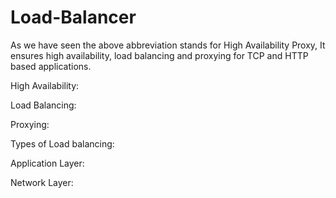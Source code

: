 # Load-Balancer

As we have seen the above abbreviation stands for High Availability Proxy, It ensures high availability, load balancing and proxying for TCP and HTTP based applications.

High Availability:

Load Balancing:

Proxying:

Types of Load balancing:

Application Layer:

Network Layer:
